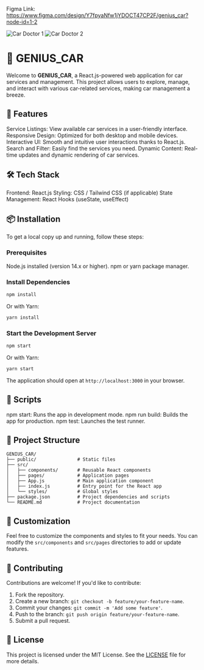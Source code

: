 Figma Link: https://www.figma.com/design/Y7fpyaNfw1jYDOCT47CP2F/genius_car?node-id=1-2

![Car Doctor 1](https://github.com/user-attachments/assets/24f4f033-2c34-4313-b7e2-1dbb8626293c)
![Car Doctor 2](https://github.com/user-attachments/assets/f2133f8a-d591-4ecd-a4c1-f0d723c51606)


# 🚗 GENIUS_CAR

Welcome to **GENIUS_CAR**, a React.js-powered web application for car services and management. This project allows users to explore, manage, and interact with various car-related services, making car management a breeze.

## 🚀 Features

Service Listings: View available car services in a user-friendly interface.
Responsive Design: Optimized for both desktop and mobile devices.
Interactive UI: Smooth and intuitive user interactions thanks to React.js.
Search and Filter: Easily find the services you need.
Dynamic Content: Real-time updates and dynamic rendering of car services.

## 🛠️ Tech Stack

Frontend: React.js
Styling: CSS / Tailwind CSS (if applicable)
State Management: React Hooks (useState, useEffect)

## 📦 Installation

To get a local copy up and running, follow these steps:

### Prerequisites
Node.js installed (version 14.x or higher).
npm or yarn package manager.

### Install Dependencies

```bash
npm install
```

Or with Yarn:

```bash
yarn install
```

### Start the Development Server

```bash
npm start
```

Or with Yarn:

```bash
yarn start
```

The application should open at `http://localhost:3000` in your browser.

## 📝 Scripts

npm start: Runs the app in development mode.
npm run build: Builds the app for production.
npm test: Launches the test runner.

## 📂 Project Structure

```
GENIUS_CAR/
├── public/               # Static files
├── src/
│   ├── components/       # Reusable React components
│   ├── pages/            # Application pages
│   ├── App.js            # Main application component
│   ├── index.js          # Entry point for the React app
│   └── styles/           # Global styles
├── package.json          # Project dependencies and scripts
└── README.md             # Project documentation
```

## 🔧 Customization

Feel free to customize the components and styles to fit your needs. You can modify the `src/components` and `src/pages` directories to add or update features.

## 🤝 Contributing

Contributions are welcome! If you'd like to contribute:

1. Fork the repository.
2. Create a new branch: `git checkout -b feature/your-feature-name`.
3. Commit your changes: `git commit -m 'Add some feature'`.
4. Push to the branch: `git push origin feature/your-feature-name`.
5. Submit a pull request.

## 📄 License

This project is licensed under the MIT License. See the [LICENSE](LICENSE) file for more details.

